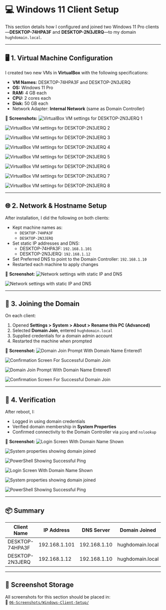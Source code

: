 # 💻 Windows 11 Client Setup

This section details how I configured and joined two Windows 11 Pro clients—**DESKTOP-74HPA3F** and **DESKTOP-2N3JERQ**—to my domain `hughdomain.local`.

---

## 🖥️ 1. Virtual Machine Configuration

I created two new VMs in **VirtualBox** with the following specifications:

- **VM Names:** DESKTOP-74HPA3F and DESKTOP-2N3JERQ
- **OS:** Windows 11 Pro
- **RAM:** 4 GB each
- **CPU:** 2 cores each
- **Disk:** 50 GB each
- Network Adapter: **Internal Network** (same as Domain Controller)

📸 **Screenshots:**
![VirtualBox VM settings for DESKTOP-2N3JERQ 1](https://github.com/user-attachments/assets/3b785c61-b39c-4bbf-8f2b-835eb31921fe)

![VirtualBox VM settings for DESKTOP-2N3JERQ 2](https://github.com/user-attachments/assets/796dd80a-70fe-4fc6-a990-0032bd4d966f)

![VirtualBox VM settings for DESKTOP-2N3JERQ 3](https://github.com/user-attachments/assets/e0dd9fb2-2906-4ffd-b09c-ed9d6ddec9fd)

![VirtualBox VM settings for DESKTOP-2N3JERQ 4](https://github.com/user-attachments/assets/2569c935-b009-4b5a-a89a-a43f24f185eb)

![VirtualBox VM settings for DESKTOP-2N3JERQ 5](https://github.com/user-attachments/assets/1dfa3395-88ea-43cd-b2b9-6244dde283f3)

![VirtualBox VM settings for DESKTOP-2N3JERQ 6](https://github.com/user-attachments/assets/096aa30b-7818-4bfd-bde1-cc75df1d117d)

![VirtualBox VM settings for DESKTOP-2N3JERQ 7](https://github.com/user-attachments/assets/c39d4368-7aab-4a02-b633-e74398ba9ce6)

![VirtualBox VM settings for DESKTOP-2N3JERQ 8](https://github.com/user-attachments/assets/409c0327-845e-4940-b192-173071cbe949)

---

## 🌐 2. Network & Hostname Setup

After installation, I did the following on both clients:

- Kept machine names as:
  - `DESKTOP-74HPA3F`
  - `DESKTOP-2N3JERQ`
- Set static IP addresses and DNS:
  - DESKTOP-74HPA3F: `192.168.1.101`
  - DESKTOP-2N3JERQ: `192.168.1.12`
- Set Preferred DNS to point to the Domain Controller: `192.168.1.10`
- Restarted each machine to apply changes

📸 **Screenshot:**
![Network settings with static IP and DNS](https://github.com/user-attachments/assets/df273dd0-bc9b-4550-992f-8e2aab110a8c)

 ![Network settings with static IP and DNS](https://github.com/user-attachments/assets/a10095ff-e4f6-4635-9459-7e0333493914)

---

## 🏢 3. Joining the Domain

On each client:

1. Opened **Settings > System > About > Rename this PC (Advanced)**
2. Selected **Domain Join**, entered `hughdomain.local`
3. Supplied credentials for a domain admin account
4. Restarted the machine when prompted

📸 **Screenshot:**
![Domain Join Prompt With Domain Name Entered1](https://github.com/user-attachments/assets/52dfe7a0-4b2d-4716-920e-eafb4f79dca3)

![Confirmation Screen For Successful Domain Join](https://github.com/user-attachments/assets/4a39927b-ba5d-4fd6-8b1a-455943c53533)

![Domain Join Prompt With Domain Name Entered1](https://github.com/user-attachments/assets/52dfe7a0-4b2d-4716-920e-eafb4f79dca3)

![Confirmation Screen For Successful Domain Join](https://github.com/user-attachments/assets/3dfb83d6-5da0-4982-b765-07c5135e3f95)

---

## 🧪 4. Verification

After reboot, I:

- Logged in using domain credentials
- Verified domain membership in **System Properties**
- Confirmed connectivity to the Domain Controller via `ping` and `nslookup`

📸 **Screenshot:**
![Login Screen With Domain Name Shown](https://github.com/user-attachments/assets/60ffc840-6c1d-4db0-bed2-1af49fd3f053)

![System properties showing domain joined](https://github.com/user-attachments/assets/afdbaec2-139e-44b0-a573-16005268edc4)

![PowerShell Showing Successful Ping](https://github.com/user-attachments/assets/7920886b-afa6-45ca-87ec-83f85a2364e5)

![Login Screen With Domain Name Shown](https://github.com/user-attachments/assets/9ff3b78a-7e31-4b3a-87c9-a9d30626c624)

![System properties showing domain joined](https://github.com/user-attachments/assets/1a3f4418-4a7d-4c0c-a165-11411c830128)

![PowerShell Showing Successful Ping](https://github.com/user-attachments/assets/786662b4-9a08-4464-9acf-d0c0973b9002)

---

## 📦 Summary

| Client Name     | IP Address    | DNS Server     | Domain Joined    |
|-----------------|---------------|----------------|------------------|
| DESKTOP-74HPA3F | 192.168.1.101 | 192.168.1.10   | hughdomain.local |
| DESKTOP-2N3JERQ | 192.168.1.12  | 192.168.1.10   | hughdomain.local |

---

## 📁 Screenshot Storage

All screenshots for this section should be placed in:  
📂 [`06-Screenshots/Windows-Client-Setup/`](https://github.com/Hugh-Kumbi/Hugh-Kumbi-Active-Directory-Lab/blob/main/06-Screenshots/Domain%20Join%20Success.md)
